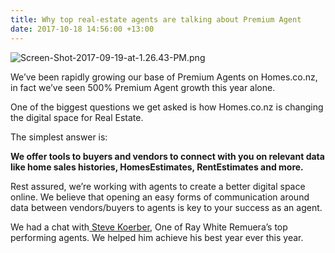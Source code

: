 ```yaml
---
title: Why top real-estate agents are talking about Premium Agent
date: 2017-10-18 14:56:00 +13:00
---
```


![Screen-Shot-2017-09-19-at-1.26.43-PM.png](/uploads/Screen-Shot-2017-09-19-at-1.26.43-PM.png)


We’ve been rapidly growing our base of Premium Agents on Homes.co.nz, in fact we’ve seen 500% Premium Agent growth this year alone.

One of the biggest questions we get asked is how Homes.co.nz is changing the digital space for Real Estate.

The simplest answer is:

**We offer tools to buyers and vendors to connect with you on relevant data like home sales histories, HomesEstimates, RentEstimates and more.**

Rest assured, we’re working with agents to create a better digital space online. We believe that opening an easy forms of communication around data between vendors/buyers to agents is key to your success as an agent.

We had a chat with[ Steve Koerber,](https://homes.co.nz/app/agents/agent/ad8be6e5-a079-4e87-a374-e8b2edf3ffd4) One of Ray White Remuera’s top performing agents. We helped him achieve his best year ever this year.